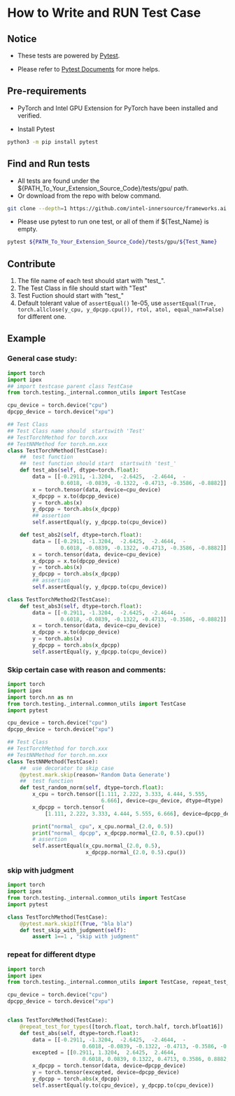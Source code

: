 # How to Write and RUN Test Case

## Notice

* These tests are powered by [Pytest](https://docspytest.org/en/stable/).

* Please refer to [Pytest Documents](https://docspytest.org/en/stable/) for more helps.

## Pre-requirements

* PyTorch and Intel GPU Extension for PyTorch have been installed and verified.

* Install Pytest

```bash
python3 -m pip install pytest
```

## Find and Run tests

* All tests are found under the ${PATH_To_Your_Extension_Source_Code}/tests/gpu/ path.
* Or download from the repo with below command.

```bash
git clone --depth=1 https://github.com/intel-innersource/frameworks.ai.pytorch.ipex-gpu.git
```

* Please use pytest to run one test, or all of them if ${Test_Name} is empty.

```bash
pytest ${PATH_To_Your_Extension_Source_Code}/tests/gpu/${Test_Name}
```

## Contribute

1. The file name of each test should start with "test_".
2. The Test Class in file should start with "Test"
3. Test Fuction should start with "test_"
4. Default tolerant value of `assertEqual()` 1e-05, use `assertEqual(True, torch.allclose(y_cpu, y_dpcpp.cpu()), rtol, atol, equal_nan=False)` for different one.

## Example

### General case study:

```python
import torch
import ipex
## import testcase parent class TestCase
from torch.testing._internal.common_utils import TestCase

cpu_device = torch.device("cpu")
dpcpp_device = torch.device("xpu")

## Test Class
## Test Class name should  startswith 'Test'
## TestTorchMethod for torch.xxx
## TestNNMethod for torch.nn.xxx
class TestTorchMethod(TestCase):
    ##  test function
    ##  test function should start  startswith 'test_'
    def test_abs(self, dtype=torch.float):
        data = [[-0.2911, -1.3204,  -2.6425,  -2.4644,  -
                 0.6018, -0.0839, -0.1322, -0.4713, -0.3586, -0.8882]]
        x = torch.tensor(data, device=cpu_device)
        x_dpcpp = x.to(dpcpp_device)
        y = torch.abs(x)
        y_dpcpp = torch.abs(x_dpcpp)
        ## assertion
        self.assertEqual(y, y_dpcpp.to(cpu_device))

    def test_abs2(self, dtype=torch.float):
        data = [[-0.2911, -1.3204,  -2.6425,  -2.4644,  -
                 0.6018, -0.0839, -0.1322, -0.4713, -0.3586, -0.8882]]
        x = torch.tensor(data, device=cpu_device)
        x_dpcpp = x.to(dpcpp_device)
        y = torch.abs(x)
        y_dpcpp = torch.abs(x_dpcpp)
        ## assertion
        self.assertEqual(y, y_dpcpp.to(cpu_device))

class TestTorchMethod2(TestCase):
    def test_abs3(self, dtype=torch.float):
        data = [[-0.2911, -1.3204,  -2.6425,  -2.4644,  -
                 0.6018, -0.0839, -0.1322, -0.4713, -0.3586, -0.8882]]
        x = torch.tensor(data, device=cpu_device)
        x_dpcpp = x.to(dpcpp_device)
        y = torch.abs(x)
        y_dpcpp = torch.abs(x_dpcpp)
        self.assertEqual(y, y_dpcpp.to(cpu_device))
```

### Skip certain case with reason and comments:
```python
import torch
import ipex
import torch.nn as nn
from torch.testing._internal.common_utils import TestCase
import pytest

cpu_device = torch.device("cpu")
dpcpp_device = torch.device("xpu")

## Test Class
## TestTorchMethod for torch.xxx
## TestNNMethod for torch.nn.xxx
class TestNNMethod(TestCase):
    ##  use decorator to skip case
    @pytest.mark.skip(reason='Random Data Generate')
    ##  test function
    def test_random_norm(self, dtype=torch.float):
        x_cpu = torch.tensor([1.111, 2.222, 3.333, 4.444, 5.555,
                              6.666], device=cpu_device, dtype=dtype)
        x_dpcpp = torch.tensor(
            [1.111, 2.222, 3.333, 4.444, 5.555, 6.666], device=dpcpp_device, dtype=dtype)

        print("normal_ cpu", x_cpu.normal_(2.0, 0.5))
        print("normal_ dpcpp", x_dpcpp.normal_(2.0, 0.5).cpu())
        # assertion
        self.assertEqual(x_cpu.normal_(2.0, 0.5),
                         x_dpcpp.normal_(2.0, 0.5).cpu())
```

### skip with judgment

```python
import torch
import ipex
from torch.testing._internal.common_utils import TestCase
import pytest

class TestTorchMethod(TestCase):
    @pytest.mark.skipIf(True, "bla bla")
    def test_skip_with_judgment(self):
        assert 1==1 , "skip with judgment"

```

### repeat for different dtype

```python
import torch
import ipex
from torch.testing._internal.common_utils import TestCase, repeat_test_for_types

cpu_device = torch.device("cpu")
dpcpp_device = torch.device("xpu")


class TestTorchMethod(TestCase):
    @repeat_test_for_types([torch.float, torch.half, torch.bfloat16])
    def test_abs(self, dtype=torch.float):
        data = [[-0.2911, -1.3204,  -2.6425,  -2.4644,  -
                        0.6018, -0.0839, -0.1322, -0.4713, -0.3586, -0.8882, 0.0000, 0.0000, 1.1111, 2.2222, 3.3333]]
        excepted = [[0.2911, 1.3204,  2.6425,  2.4644,
                        0.6018, 0.0839, 0.1322, 0.4713, 0.3586, 0.8882, 0.0000, 0.0000, 1.1111, 2.2222, 3.3333]]
        x_dpcpp = torch.tensor(data, device=dpcpp_device)
        y = torch.tensor(excepted, device=dpcpp_device)
        y_dpcpp = torch.abs(x_dpcpp)
        self.assertEqual(y.to(cpu_device), y_dpcpp.to(cpu_device))
```
